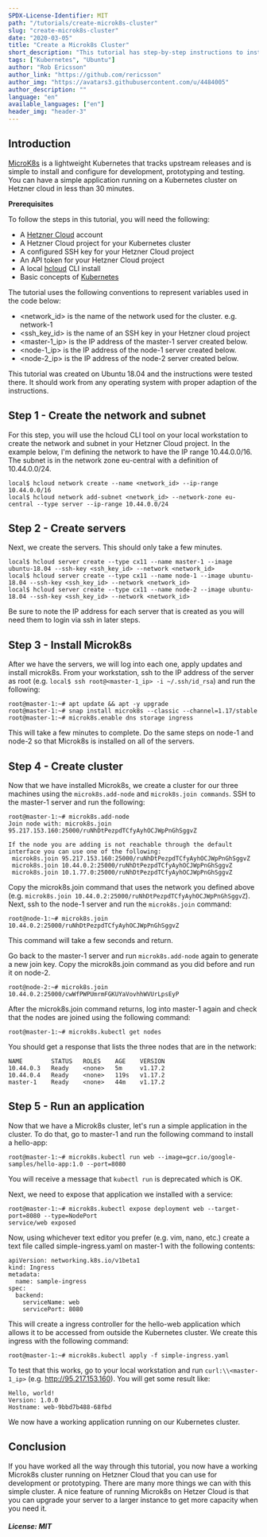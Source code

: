 ```yaml
---
SPDX-License-Identifier: MIT
path: "/tutorials/create-microk8s-cluster"
slug: "create-microk8s-cluster"
date: "2020-03-05"
title: "Create a Microk8s Cluster"
short_description: "This tutorial has step-by-step instructions to install and configure a Microk8s cluster on Hetzner Cloud for development, prototyping and testing"
tags: ["Kubernetes", "Ubuntu"]
author: "Rob Ericsson"
author_link: "https://github.com/rericsson"
author_img: "https://avatars3.githubusercontent.com/u/4484005"
author_description: ""
language: "en"
available_languages: ["en"]
header_img: "header-3"
---
```


## Introduction

[MicroK8s](https://microk8s.io/) is a lightweight Kubernetes that tracks upstream releases and is simple to install and configure for development, prototyping and testing. You can have a simple application running on a Kubernetes cluster on Hetzner cloud in less than 30 minutes.  

**Prerequisites**

To follow the steps in this tutorial, you will need the following:
* A [Hetzner Cloud](https://www.hetzner.com/cloud) account 
* A Hetzner Cloud project for your Kubernetes cluster
* A configured SSH key for your Hetzner Cloud project
* An API token for your Hetzner Cloud project
* A local [hcloud](https://github.com/hetznercloud/cli) CLI install
* Basic concepts of [Kubernetes](https://kubernetes.io/docs/concepts/)

The tutorial uses the following conventions to represent variables used in the code below:
* <network_id> is the name of the network used for the cluster. e.g. network-1
* <ssh_key_id> is the name of an SSH key in your Hetzner cloud project
* <master-1_ip> is the IP address of the master-1 server created below.
* <node-1_ip> is the IP address of the node-1 server created below.
* <node-2_ip> is the IP address of the node-2 server created below. 

This tutorial was created on Ubuntu 18.04 and the instructions were tested there. It should work from any operating system with proper adaption of the instructions. 

## Step 1 - Create the network and subnet 

For this step, you will use the hcloud CLI tool on your local workstation to create the network and subnet in your Hetzner Cloud project. In the example below, I'm defining the network to have the IP range 10.44.0.0/16. The subnet is in the network zone eu-central with a definition of 10.44.0.0/24.

```
local$ hcloud network create --name <network_id> --ip-range 10.44.0.0/16
local$ hcloud network add-subnet <network_id> --network-zone eu-central --type server --ip-range 10.44.0.0/24
``` 

## Step 2 - Create servers

Next, we create the servers. This should only take a few minutes. 

```
local$ hcloud server create --type cx11 --name master-1 --image ubuntu-18.04 --ssh-key <ssh_key_id> --network <network_id>
local$ hcloud server create --type cx11 --name node-1 --image ubuntu-18.04 --ssh-key <ssh_key_id> --network <network_id>
local$ hcloud server create --type cx11 --name node-2 --image ubuntu-18.04 --ssh-key <ssh_key_id> --network <network_id>
```
Be sure to note the IP address for each server that is created as you will need them to login via ssh in later steps. 

## Step 3 - Install Microk8s

After we have the servers, we will log into each one, apply updates and install microk8s. From your workstation, ssh to the IP address of the server as root (e.g. `local$ ssh root@<master-1_ip> -i ~/.ssh/id_rsa`) and run the following:

```
root@master-1:~# apt update && apt -y upgrade
root@master-1:~# snap install microk8s --classic --channel=1.17/stable
root@master-1:~# microk8s.enable dns storage ingress
``` 
This will take a few minutes to complete. Do the same steps on node-1 and node-2 so that Microk8s is installed on all of the servers.


## Step 4 - Create cluster

Now that we have installed Microk8s, we create a cluster for our three machines using the `microk8s.add-node` and `microk8s.join commands`. SSH to the master-1 server and run the following:

```
root@master-1:~# microk8s.add-node
Join node with: microk8s.join 95.217.153.160:25000/ruNhDtPezpdTCfyAyhOCJWpPnGhSggvZ

If the node you are adding is not reachable through the default interface you can use one of the following:
 microk8s.join 95.217.153.160:25000/ruNhDtPezpdTCfyAyhOCJWpPnGhSggvZ
 microk8s.join 10.44.0.2:25000/ruNhDtPezpdTCfyAyhOCJWpPnGhSggvZ
 microk8s.join 10.1.77.0:25000/ruNhDtPezpdTCfyAyhOCJWpPnGhSggvZ
```

Copy the microk8s.join command that uses the network you defined above (e.g. `microk8s.join 10.44.0.2:25000/ruNhDtPezpdTCfyAyhOCJWpPnGhSggvZ`). Next, ssh to the node-1 server and run the `microk8s.join` command:

```
root@node-1:~# microk8s.join 10.44.0.2:25000/ruNhDtPezpdTCfyAyhOCJWpPnGhSggvZ
```

This command will take a few seconds and return. 

Go back to the master-1 server and run `microk8s.add-node` again to generate a new join key. Copy the microk8s.join command as you did before and run it on node-2. 

```
root@node-2:~# microk8s.join 10.44.0.2:25000/cwWfPWPUmrmFGKUYaVovhhWVUrLpsEyP
```

After the microk8s.join command returns, log into master-1 again and check that the nodes are joined using the following command:

```
root@master-1:~# microk8s.kubectl get nodes
```

You should get a response that lists the three nodes that are in the network:

```
NAME        STATUS   ROLES    AGE    VERSION
10.44.0.3   Ready    <none>   5m     v1.17.2
10.44.0.4   Ready    <none>   119s   v1.17.2
master-1    Ready    <none>   44m    v1.17.2
```

## Step 5 - Run an application

Now that we have a Microk8s cluster, let's run a simple application in the cluster. To do that, go to master-1 and run the following command to install a hello-app:

```
root@master-1:~# microk8s.kubectl run web --image=gcr.io/google-samples/hello-app:1.0 --port=8080 
```

You will receive a message that `kubectl run` is deprecated which is OK.  

Next, we need to expose that application we installed with a service:
```
root@master-1:~# microk8s.kubectl expose deployment web --target-port=8080 --type=NodePort
service/web exposed
```

Now, using whichever text editor you prefer (e.g. vim, nano, etc.) create a text file called simple-ingress.yaml on master-1 with the following contents:
```
apiVersion: networking.k8s.io/v1beta1
kind: Ingress
metadata:
  name: sample-ingress
spec:
  backend:
    serviceName: web
    servicePort: 8080
```
This will create a ingress controller for the hello-web application which allows it to be accessed from outside the Kubernetes cluster. We create this ingress with the following command:

```
root@master-1:~# microk8s.kubectl apply -f simple-ingress.yaml
```

To test that this works, go to your local workstation and run `curl:\\<master-1_ip>` (e.g. http://95.217.153.160). You will get some result like:

```
Hello, world!
Version: 1.0.0
Hostname: web-9bbd7b488-68fbd
```

We now have a working application running on our Kubernetes cluster. 

## Conclusion

If you have worked all the way through this tutorial, you now have a working Microk8s cluster running on Hetzner Cloud that you can use for development or prototyping. There are many more things we can with this simple cluster. A nice feature of running Microk8s on Hetzer Cloud is that you can upgrade your server to a larger instance to get more capacity when you need it.

##### License: MIT

<!--

Contributor's Certificate of Origin

By making a contribution to this project, I certify that:

(a) The contribution was created in whole or in part by me and I have
    the right to submit it under the license indicated in the file; or

(b) The contribution is based upon previous work that, to the best of my
    knowledge, is covered under an appropriate license and I have the
    right under that license to submit that work with modifications,
    whether created in whole or in part by me, under the same license
    (unless I am permitted to submit under a different license), as
    indicated in the file; or

(c) The contribution was provided directly to me by some other person
    who certified (a), (b) or (c) and I have not modified it.

(d) I understand and agree that this project and the contribution are
    public and that a record of the contribution (including all personal
    information I submit with it, including my sign-off) is maintained
    indefinitely and may be redistributed consistent with this project
    or the license(s) involved.

Signed-off-by: Rob Ericsson rob@l10systems.com
